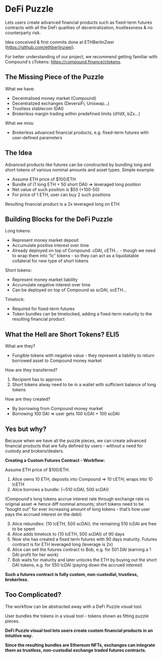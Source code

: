 # DeFi Puzzle
Lets users create advanced financial products such as fixed-term futures contracts with all the DeFi qualities of decentralization, trustlessness & no counterparty risk.

Idea conceived & first commits done at ETHBerlinZwei (https://github.com/ethberlinzwei).

For better understanding of our project, we recommend getting familiar with Compound's cTokens: https://compound.finance/ctokens.

## The Missing Piece of the Puzzle
What we have:
* Decentralised money market (Compound)
* Decentralized exchanges (DeversiFi, Uniswap…)
* Trustless stablecoin (DAI)
* Brokerless margin trading within predefined limits (dYdX, bZx…)


What we miss:
* Brokerless advanced financial products, e.g. fixed-term futures with user-defined parameters

## The Idea
Advanced products like futures can be constructed by bundling long and short tokens of various nominal amounts and asset types.
Simple example:
* Assume ETH price of $100/ETH
* Bundle of {1 long ETH + 50 short DAI} => leveraged long position
* Net value of such position is $50 (+100-50)
* For price of 1 ETH, user can buy 2 such positions


Resulting financial product is a 2x leveraged long on ETH.

## Building Blocks for the DeFi Puzzle
Long tokens:
* Represent money market deposit
* Accumulate positive interest over time
* Already deployed on top of Compound: cDAI, cETH… - though we need to wrap them into “lc” tokens - so they can act as a liquidatable collateral for new type of short tokens


Short tokens:
* Represent money market liability
* Accumulate negative interest over time
* Can be deployed on top of Compound as scDAI, scETH...


Timelock:
* Required for fixed-term futures
* Token bundles can be timelocked, adding a fixed-term maturity to the resulting financial product

## What the Hell are Short Tokens? ELI5
What are they?
* Fungible tokens with negative value - they represent a liability to return borrowed asset to Compound money market


How are they transferred?
1) Recipient has to approve
2) Short tokens alway need to be in a wallet with sufficient balance of long tokens


How are they created?
* By borrowing from Compound money market
* Borrowing 100 DAI => user gets 100 lcDAI + 100 scDAI

## Yes but why?
Because when we have all the puzzle pieces, we can create advanced financial products that are fully defined by users - without a need for custody and brokers/dealers. 

**Creating a Custom Futures Contract - Workflow:**


Assume ETH price of $100/ETH.
1) Alice owns 10 ETH, deposits into Compound => 10 cETH; wraps into 10 lcETH
2) Alice borrows a bundle: {~510 lcDAI, 500 scDAI}


(Compound's long tokens accrue interest rate through exchange rate vs original asset => hence diff nominal amounts; short tokens need to be “bought out” for ever increasing amount of long tokens - that’s how user pays the accrued interest on the debt)


3) Alice rebundles: {10 lcETH, 500 scDAI}; the remaining 510 lcDAI are free to be spent
4) Alice adds timelock to {10 lcETH, 500 scDAI} of 90 days
5) Now she has created a fixed term futures with 90 days maturity. Futures contract is for ETH leveraged long (leverage is 2x)
6) Alice can sell the futures contract to Bob, e.g. for 501 DAI (earning a 1 DAI profit for her work)
7) Bob waits for maturity and later unlocks the ETH by buying out the short DAI tokens, e.g. for 550 lcDAI (paying down the accrued interest)


**Such a futures contract is fully custom, non-custodial, trustless, brokerless.**

## Too Complicated?
The workflow can be abstracted away with a DeFi Puzzle visual tool.


User bundles the tokens in a visual tool - tokens shown as fitting puzzle pieces.


**DeFi Puzzle visual tool lets users create custom financial products in an intuitive way.**


**Since the resulting bundles are Ethereum NFTs, exchanges can integrate them as trustless, non-custodial exchange traded futures contracts.**


